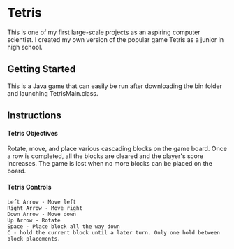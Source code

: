 # Tetris

This is one of my first large-scale projects as an aspiring computer scientist. I created my own version 
of the popular game Tetris as a junior in high school.

## Getting Started

This is a Java game that can easily be run after downloading the bin folder and launching TetrisMain.class.

## Instructions

#### Tetris Objectives

Rotate, move, and place various cascading blocks on the game board. Once a row is completed, all the blocks are cleared
and the player's score increases. The game is lost when no more blocks can be placed on the board.

#### Tetris Controls

```
Left Arrow - Move left
Right Arrow - Move right
Down Arrow - Move down
Up Arrow - Rotate
Space - Place block all the way down
C - hold the current block until a later turn. Only one hold between block placements.
```
